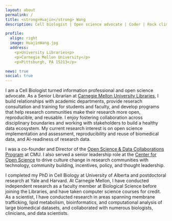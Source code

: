 ```yaml
---
layout: about
permalink: /
title: <strong>Huajin</strong> Wang
description: Cell biologist | Open science advocate | Coder | Rock climber # Liaison Librarian, Biology and Computer Science <br> Program Director, Open Science & Data Collaborations

profile:
  align: right
  image: HuajinWang.jpg
  address: 
    <p>University Libraries<p>
    <p>Carnegie Mellon University</p>
    <p>Pittsburgh, PA 15213</p>

news: true
social: true
---
```


I am a Cell Biologist turned information professional and open science advocate. As a Senior Librarian at <a href="https://www.library.cmu.edu"> Carnegie Mellon University Libraries</a>, I build relationships with academic departments, provide reserach consultation and training for students and faculty, and develop programs that help research communities make their research more open, reproducible, and reusable. I enjoy fostering collaboration across disciplinary boundaries and working with stakeholders to build a healthy data ecosystem. My current research interest is on open science implementation and assessment, reproducibility and reuse of biomedical data, and AI-readiness of research data. 

I was a co-founder and Director of the <a href="https://www.library.cmu.edu/datapub/open-science">Open Science & Data Collaborations Program</a> at CMU. I also served a senior leadership role at the <a href="https://www.cos.io/">Center for Open Science</a> to drive culture change in research communities with technology, community building, incentives, policy, and thought leadership. 

I completed my PhD in Cell Biology at University of Alberta and postdoctoral research at Yale and Harvard. At Carnegie Mellon, I have conducted independent research as a faculty member at Biological Science before joining the Libraries, and have taken computer science courses for credit. As a scientist, I have conducted research in areas spanning membrane trafficking, lipid metabolism, bioinformatics, and computational analysis of large biomedical datasets, and collaborated with numerous biologists, clinicians, and data scientists. 

